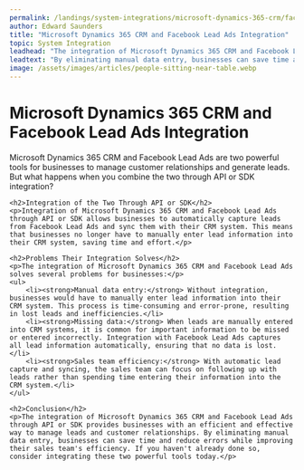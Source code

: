 ```yaml
---
permalink: /landings/system-integrations/microsoft-dynamics-365-crm/facebook-lead-ads
author: Edward Saunders
title: "Microsoft Dynamics 365 CRM and Facebook Lead Ads Integration"
topic: System Integration
leadhead: "The integration of Microsoft Dynamics 365 CRM and Facebook Lead Ads through API or SDK provides businesses with an efficient and effective way to manage leads and customer relationships"
leadtext: "By eliminating manual data entry, businesses can save time and reduce errors while improving their sales team's efficiency. If you haven't already done so, consider integrating these two powerful tools today."
image: /assets/images/articles/people-sitting-near-table.webp
---
```

<div class="arttext">	<h1>Microsoft Dynamics 365 CRM and Facebook Lead Ads Integration</h1>
	<p>Microsoft Dynamics 365 CRM and Facebook Lead Ads are two powerful tools for businesses to manage customer relationships and generate leads. But what happens when you combine the two through API or SDK integration?</p>

	<h2>Integration of the Two Through API or SDK</h2>
	<p>Integration of Microsoft Dynamics 365 CRM and Facebook Lead Ads through API or SDK allows businesses to automatically capture leads from Facebook Lead Ads and sync them with their CRM system. This means that businesses no longer have to manually enter lead information into their CRM system, saving time and effort.</p>

	<h2>Problems Their Integration Solves</h2>
	<p>The integration of Microsoft Dynamics 365 CRM and Facebook Lead Ads solves several problems for businesses:</p>
	<ul>
		<li><strong>Manual data entry:</strong> Without integration, businesses would have to manually enter lead information into their CRM system. This process is time-consuming and error-prone, resulting in lost leads and inefficiencies.</li>
		<li><strong>Missing data:</strong> When leads are manually entered into CRM systems, it is common for important information to be missed or entered incorrectly. Integration with Facebook Lead Ads captures all lead information automatically, ensuring that no data is lost.</li>
		<li><strong>Sales team efficiency:</strong> With automatic lead capture and syncing, the sales team can focus on following up with leads rather than spending time entering their information into the CRM system.</li>
	</ul>

	<h2>Conclusion</h2>
	<p>The integration of Microsoft Dynamics 365 CRM and Facebook Lead Ads through API or SDK provides businesses with an efficient and effective way to manage leads and customer relationships. By eliminating manual data entry, businesses can save time and reduce errors while improving their sales team's efficiency. If you haven't already done so, consider integrating these two powerful tools today.</p>
</div>